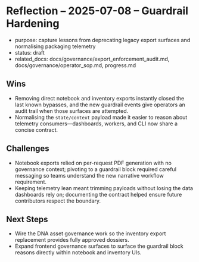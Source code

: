 # Reflection – 2025-07-08 – Guardrail Hardening

- purpose: capture lessons from deprecating legacy export surfaces and normalising packaging telemetry
- status: draft
- related_docs: docs/governance/export_enforcement_audit.md, docs/governance/operator_sop.md, progress.md

## Wins
- Removing direct notebook and inventory exports instantly closed the last known bypasses, and the new guardrail events give operators an audit trail when those surfaces are attempted.
- Normalising the `state/context` payload made it easier to reason about telemetry consumers—dashboards, workers, and CLI now share a concise contract.

## Challenges
- Notebook exports relied on per-request PDF generation with no governance context; pivoting to a guardrail block required careful messaging so teams understand the new narrative workflow requirement.
- Keeping telemetry lean meant trimming payloads without losing the data dashboards rely on; documenting the contract helped ensure future contributors respect the boundary.

## Next Steps
- Wire the DNA asset governance work so the inventory export replacement provides fully approved dossiers.
- Expand frontend governance surfaces to surface the guardrail block reasons directly within notebook and inventory UIs.
